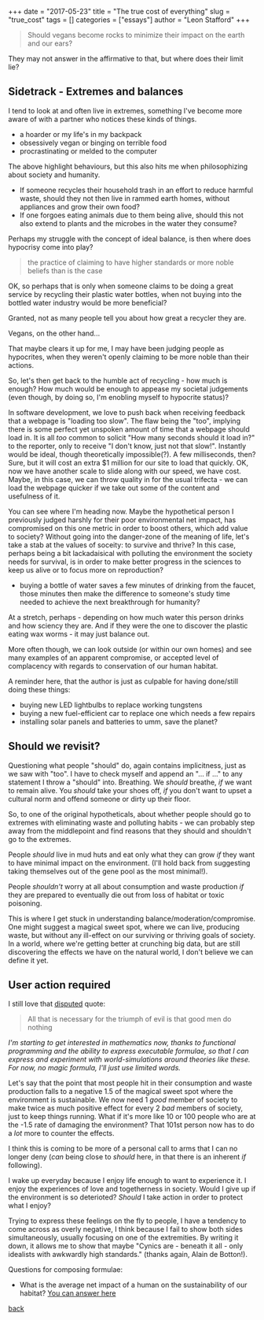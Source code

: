 +++ 
date = "2017-05-23"
title = "The true cost of everything"
slug = "true_cost" 
tags = []
categories = ["essays"]
author = "Leon Stafford"
+++


> Should vegans become rocks to minimize their impact on the earth and our ears?

They may not answer in the affirmative to that, but where does their limit lie?

## Sidetrack - Extremes and balances

I tend to look at and often live in extremes, something I've become more aware of with a partner who notices these kinds of things.

 - a hoarder or my life's in my backpack
 - obsessively vegan or binging on terrible food
 - procrastinating or melded to the computer 

The above highlight behaviours, but this also hits me when philosophizing about society and humanity. 

 - If someone recycles their household trash in an effort to reduce harmful waste, should they not then live in rammed earth homes, without appliances and grow their own food?
 - If one forgoes eating animals due to them being alive, should this not also extend to plants and the microbes in the water they consume?

Perhaps my struggle with the concept of ideal balance, is then where does hypocrisy come into play? 

> the practice of claiming to have higher standards or more noble beliefs than is the case

OK, so perhaps that is only when someone claims to be doing a great service by recycling their plastic water bottles, when not buying into the bottled water industry would be more beneficial?

Granted, not as many people tell you about how great a recycler they are.

Vegans, on the other hand...

That maybe clears it up for me, I may have been judging people as hypocrites, when they weren't openly claiming to be more noble than their actions.

So, let's then get back to the humble act of recycling - how much is enough? How much would be enough to appease my societal judgements (even though, by doing so, I'm enobling myself to hypocrite status)? 

In software development, we love to push back when receiving feedback that a webpage is "loading too slow". The flaw being the "too", implying there is some perfect yet unspoken amount of time that a webpage should load in. It is all *too* common to solicit "How many seconds should it load in?" to the reporter, only to receive "I don't know, just not that slow!". Instantly would be ideal, though theoretically impossible(?). A few milliseconds, then? Sure, but it will cost an extra $1 million for our site to load that quickly. OK, now we have another scale to slide along with our speed, we have cost. Maybe, in this case, we can throw quality in for the usual trifecta - we can load the webpage quicker if we take out some of the content and usefulness of it. 

You can see where I'm heading now. Maybe the hypothetical person I previously judged harshly for their poor environmental net impact, has compromised on this one metric in order to boost others, which add value to society? Without going into the danger-zone of the meaning of life, let's take a stab at the values of soceity: to survive and thrive? In this case, perhaps being a bit lackadaisical with polluting the environment the society needs for survival, is in order to make better progress in the sciences to keep us alive or to focus more on reproduction?

 - buying a bottle of water saves a few minutes of drinking from the faucet, those minutes then make the difference to someone's study time needed to achieve the next breakthrough for humanity?

At a stretch, perhaps - depending on how much water this person drinks and how sciency they are. And if they were the one to discover the plastic eating wax worms - it may just balance out. 

More often though, we can look outside (or within our own homes) and see many examples of an apparent compromise, or accepted level of complacency with regards to conservation of our human habitat.

A reminder here, that the author is just as culpable for having done/still doing these things:

 - buying new LED lightbulbs to replace working tungstens
 - buying a new fuel-efficient car to replace one which needs a few repairs
 - installing solar panels and batteries to umm, save the planet?

## Should we revisit?

Questioning what people "should" do, again contains implicitness, just as we saw with "too". I have to check myself and append an "... if ..." to any statement I throw a "should" into. Breathing. We *should* breathe, *if* we want to remain alive. You *should* take your shoes off, *if* you don't want to upset a cultural norm and offend someone or dirty up their floor. 

So, to one of the original hypotheticals, about whether people should go to extremes with eliminating waste and polluting habits - we can probably step away from the middlepoint and find reasons that they should and shouldn't go to the extremes. 

People *should* live in mud huts and eat only what they can grow *if* they want to have minimal impact on the environment. (I'll hold back from suggesting taking themselves out of the gene pool as the most minimal!). 

People *shouldn't* worry at all about consumption and waste production *if* they are prepared to eventually die out from loss of habitat or toxic poisoning.

This is where I get stuck in understanding balance/moderation/compromise. One might suggest a magical sweet spot, where we can live, producing waste, but without any ill-effect on our surviving or thriving goals of society. In a world, where we're getting better at crunching big data, but are still discovering the effects we have on the natural world, I don't believe we can define it yet.

## User action required

I still love that [disputed](https://en.wikiquote.org/wiki/Edmund_Burke#Disputed) quote:

> All that is necessary for the triumph of evil is that good men do nothing  

*I'm starting to get interested in mathematics now, thanks to functional programming and the ability to express executable formulae, so that I can express and experiment with world-simulations around theories like these. For now, no magic formula, I'll just use limited words.*

Let's say that the point that most people hit in their consumption and waste production falls to a negative 1.5 of the magical sweet spot where the environment is sustainable. We now need 1 *good* member of society to make twice as much positive effect for every 2 *bad* members of society, just to keep things running. What if it's more like 10 or 100 people who are at the -1.5 rate of damaging the environment? That 101st person now has to do a *lot* more to counter the effects. 

I think this is coming to be more of a personal call to arms that I can no longer deny (*can* being close to *should* here, in that there is an inherent *if* following). 

I wake up everyday because I enjoy life enough to want to experience it. I enjoy the experiences of love and togetherness in society. Would I give up if the environment is so deterioted? *Should* I take action in order to protect what I enjoy?  

Trying to express these feelings on the fly to people, I have a tendency to come across as overly negative, I think because I fail to show both sides simultaneously, usually focusing on one of the extremities. By writing it down, it allows me to show that maybe "Cynics are - beneath it all - only idealists with awkwardly high standards." (thanks again, Alain de Botton!).
 
Questions for composing formulae: 

 - What is the average net impact of a human on the sustainability of our habitat? [You can answer here](https://sustainability.stackexchange.com/q/6003/4312)


[back](/)
